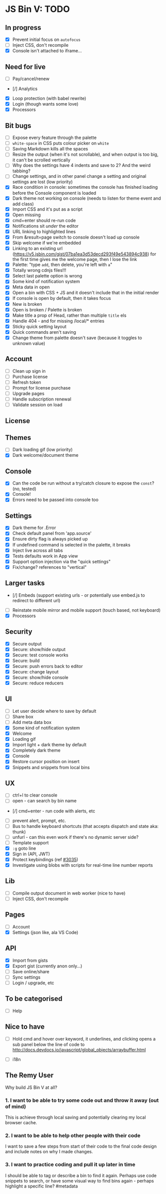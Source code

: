 # JS Bin V: TODO

## In progress

- [x] Prevent initial focus on `autofocus`
- [ ] Inject CSS, don't recompile
- [x] Console isn't attached to iframe…

## Need for live

- [ ] Pay/cancel/renew
- [/] Analytics
- [x] Loop protection (with babel rewrite)
- [x] Login (though wants some love)
- [x] Processors

## Bit bugs

- [ ] Expose every feature through the palette
- [ ] `white-space` in CSS puts colour picker on `white`
- [ ] Saving Markdown kills all the spaces
- [ ] Resize the output (when it's not scrollable), and when output is too big, it can't be scrolled vertically
- [ ] Why does the settings have 4 indents and save to 2? And the weird tabbing?
- [ ] Change settings, and in other panel change a setting and original settings are lost (low priority)
- [x] Race condition in console: sometimes the console has finished loading before the Console component is loaded
- [x] Dark theme not working on console (needs to listen for theme event and add class)
- [x] Import CSS and it's put as a script
- [x] Open missing
- [x] cmd+enter should re-run code
- [x] Notifications sit *under* the editor
- [x] URL linking to highlighted lines
- [x] From &result=page switch to console doesn't load up console
- [x] Skip welcome if we're embedded
- [x] Linking to an existing url (https://v5.jsbin.com/gist/07ba1ea3d53decd293f49e543894c938) for the first time gives me the welcome page, then I lose the link
- [x] Palette: "type `add`, then delete, you're left with `a`"
- [x] Totally wrong cdnjs files!!!
- [x] Select last palette option is wrong
- [x] Some kind of notification system
- [x] Meta data in open
- [x] Open a bin with CSS + JS and it doesn't include that in the initial render
- [x] If console is open by default, then it takes focus
- [x] New is broken
- [x] Open is broken / Palette is broken
- [x] Make title a prop of Head, rather than multiple `title` els
- [x] Handle 404 - and for missing /local/* entries
- [x] Sticky quick setting layout
- [x] Quick commands aren't saving
- [x] Change theme from palette doesn't save (because it toggles to unknown value)

## Account

- [ ] Clean up sign in
- [ ] Purchase license
- [ ] Refresh token
- [ ] Prompt for license purchase
- [ ] Upgrade pages
- [ ] Handle subscription renewal
- [ ] Validate session on load

## License



## Themes

- [ ] Dark loading gif (low priority)
- [x] Dark welcome/document theme

## Console

- [x] Can the code be run without a try/catch closure to expose the `const`? (no, tested)
- [x] Console!
- [x] Errors need to be passed into console too

## Settings

- [x] Dark theme for .Error
- [x] Check default panel from 'app.source'
- [x] Ensure dirty flag is always picked up
- [x] If undefined command is selected in the palette, it breaks
- [x] Inject live across all tabs
- [x] Tests defaults work in App view
- [x] Support option injection via the "quick settings"
- [x] Fix/change? references to "vertical"

## Larger tasks

- [/] Embeds (support existing urls - or potentially use embed.js to redirect to different url)
- [ ] Reinstate mobile mirror and mobile support (touch based, not keyboard)
- [x] Processors

## Security

- [x] Secure output
- [x] Secure: show/hide output
- [x] Secure: test console works
- [x] Secure: build
- [x] Secure: push errors back to editor
- [x] Secure: change layout
- [x] Secure: show/hide console
- [x] Secure: reduce reducers

## UI

- [ ] Let user decide where to save by default
- [ ] Share box
- [ ] Add meta data box
- [x] Some kind of notification system
- [x] Welcome
- [x] Loading gif
- [x] Import light + dark theme by default
- [x] Completely dark theme
- [x] Console
- [x] Restore cursor position on insert
- [x] Snippets and snippets from local bins

## UX

- [ ] ctrl+l to clear console
- [ ] open - can search by bin name
- [/] cmd+enter - run code with alerts, etc
- [ ] prevent alert, prompt, etc.
- [ ] Bus to handle keyboard shortcuts (that accepts dispatch and state aka: thunk)
- [ ] unfurl - can this even work if there's no dynamic server side?
- [ ] Template support
- [x] `:g` goto line
- [x] Sign in (API, JWT)
- [x] Protect keybindings (ref [#3035](https://github.com/jsbin/jsbin/issues/3035))
- [x] Investigate using blobs with scripts for real-time line number reports

## Lib

- [ ] Compile output document in web worker (nice to have)
- [ ] Inject CSS, don't recompile

## Pages

- [ ] Account
- [x] Settings (json like, ala VS Code)

## API

- [x] Import from gists
- [x] Export gist (currently anon only…)
- [ ] Save online/share
- [ ] Sync settings
- [ ] Login / upgrade, etc

## To be categorised

- [ ] Help

## Nice to have

- [ ] Hold cmd and hover over keyword, it underlines, and clicking opens a sub panel below the line of code to http://docs.devdocs.io/javascript/global_objects/arraybuffer.html
- [ ] i18n


## The Remy User

Why build JS Bin V at all?

### 1. I want to be able to try some code out and throw it away (out of mind)

This is achieve through local saving and potentially clearing my local browser cache.

### 2. I want to be able to help other people with their code

I want to save a few steps from start of their code to the final code design and include notes on why I made changes.

### 3. I want to practice coding and pull it up later in time

I should be able to tag or describe a bin to find it again. Perhaps use code snippets to search, or have some visual way to find bins again - perhaps highlight a specific line? #metadata
